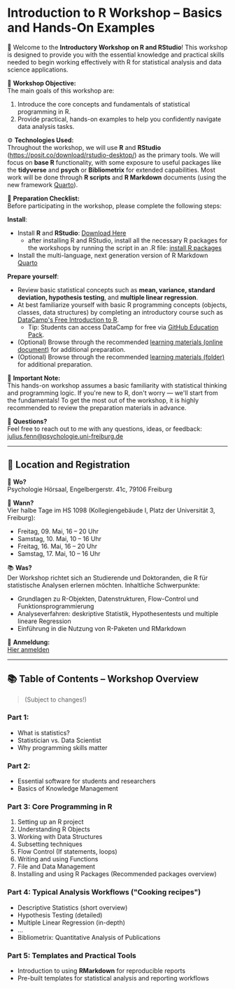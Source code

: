 # Introduction to R Workshop – Basics and Hands-On Examples

👋 Welcome to the **Introductory Workshop on R and RStudio**! This workshop is designed to provide you with the essential knowledge and practical skills needed to begin working effectively with R for statistical analysis and data science applications.

🔭 **Workshop Objective:**  
The main goals of this workshop are:  
1. Introduce the core concepts and fundamentals of statistical programming in R.  
2. Provide practical, hands-on examples to help you confidently navigate data analysis tasks.

⚙️ **Technologies Used:**  
Throughout the workshop, we will use **R** and **RStudio** (https://posit.co/download/rstudio-desktop/) as the primary tools. We will focus on **base R** functionality, with some exposure to useful packages like the **tidyverse** and **psych** or **Bibliometrix** for extended capabilities. Most work will be done through **R scripts** and **R Markdown** documents (using the new framework [Quarto](https://quarto.org/)).

📝 **Preparation Checklist:**  
Before participating in the workshop, please complete the following steps:

**Install**:
- Install **R** and **RStudio**: [Download Here](https://posit.co/download/rstudio-desktop/)
    + after installing R and RStudio, install all the necessary R packages for the workshops by running the script in an .R file: [install R packages](https://github.com/FennStatistics/introductory-workshop-in-R/blob/main/install_packages.R)
- Install the multi-language, next generation version of R Markdown [Quarto](https://quarto.org/)

**Prepare yourself**:
- Review basic statistical concepts such as **mean, variance, standard deviation, hypothesis testing**, and **multiple linear regression**.
- At best familiarize yourself with basic R programming concepts (objects, classes, data structures) by completing an introductory course such as [DataCamp's Free Introduction to R](https://www.datacamp.com/courses/free-introduction-to-r).
  + Tip: Students can access DataCamp for free via [GitHub Education Pack](https://education.github.com/pack).
- (Optional) Browse through the recommended [learning materials (online document)](https://docs.google.com/document/d/1Z40Rkux_Ysq15VziCJJH21ca07ipwN52dA_LFYIsZ2g/edit?usp=sharing) for additional preparation.
- (Optional) Browse through the recommended [learning materials (folder)](https://github.com/FennStatistics/introductory-workshop-in-R/tree/main/Learning%20Materials) for additional preparation.


📢 **Important Note:**  
This hands-on workshop assumes a basic familiarity with statistical thinking and programming logic. If you're new to R, don't worry — we'll start from the fundamentals! To get the most out of the workshop, it is highly recommended to review the preparation materials in advance.

💬 **Questions?**  
Feel free to reach out to me with any questions, ideas, or feedback: julius.fenn@psychologie.uni-freiburg.de

---

## 📍 Location and Registration

📍 **Wo?**  
Psychologie Hörsaal, Engelbergerstr. 41c, 79106 Freiburg

📅 **Wann?**  
Vier halbe Tage im HS 1098 (Kollegiengebäude I, Platz der Universität 3, Freiburg):  
- Freitag, 09. Mai, 16 – 20 Uhr  
- Samstag, 10. Mai, 10 – 16 Uhr  
- Freitag, 16. Mai, 16 – 20 Uhr  
- Samstag, 17. Mai, 10 – 16 Uhr

📚 **Was?**  
Der Workshop richtet sich an Studierende und Doktoranden, die R für statistische Analysen erlernen möchten. Inhaltliche Schwerpunkte:
- Grundlagen zu R-Objekten, Datenstrukturen, Flow-Control und Funktionsprogrammierung
- Analyseverfahren: deskriptive Statistik, Hypothesentests und multiple lineare Regression
- Einführung in die Nutzung von R-Paketen und RMarkdown

🚀 **Anmeldung:**  
[Hier anmelden](https://forms.gle/qRatKQ4akVPKfvyd8)

---

## 📚 Table of Contents – Workshop Overview

> (Subject to changes!)

### Part 1:  
- What is statistics?  
- Statistician vs. Data Scientist  
- Why programming skills matter

### Part 2:  
- Essential software for students and researchers  
- Basics of Knowledge Management

### Part 3: Core Programming in R
1. Setting up an R project  
2. Understanding R Objects  
3. Working with Data Structures  
4. Subsetting techniques  
5. Flow Control (If statements, loops)  
6. Writing and using Functions  
7. File and Data Management  
8. Installing and using R Packages (Recommended packages overview)

### Part 4: Typical Analysis Workflows ("Cooking recipes")
- Descriptive Statistics (short overview)  
- Hypothesis Testing (detailed)  
- Multiple Linear Regression (in-depth)
- ...
- Bibliometrix: Quantitative Analysis of Publications

### Part 5: Templates and Practical Tools
- Introduction to using **RMarkdown** for reproducible reports
- Pre-built templates for statistical analysis and reporting workflows
